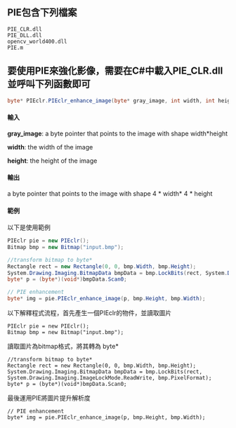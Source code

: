 ## PIE包含下列檔案
```
PIE_CLR.dll
PIE_DLL.dll
opencv_world400.dll
PIE.m
```

## 要使用PIE來強化影像，需要在C#中載入PIE_CLR.dll並呼叫下列函數即可

```C#
byte* PIEclr.PIEclr_enhance_image(byte* gray_image, int width, int height)
```

#### 輸入

__gray_image__: a byte pointer that points to the image with shape width*height

__width__: the width of the image

__height__: the height of the image


#### 輸出
a byte pointer that points to the image with shape 4 * width* 4 * height

#### 範例
以下是使用範例
```C#
PIEclr pie = new PIEclr();
Bitmap bmp = new Bitmap("input.bmp");

//transform bitmap to byte*
Rectangle rect = new Rectangle(0, 0, bmp.Width, bmp.Height);
System.Drawing.Imaging.BitmapData bmpData = bmp.LockBits(rect, System.Drawing.Imaging.ImageLockMode.ReadWrite, bmp.PixelFormat);
byte* p = (byte*)(void*)bmpData.Scan0;

// PIE enhancement
byte* img = pie.PIEclr_enhance_image(p, bmp.Height, bmp.Width);
```

以下解釋程式流程，首先產生一個PIEclr的物件，並讀取圖片
```
PIEclr pie = new PIEclr();
Bitmap bmp = new Bitmap("input.bmp");
```

讀取圖片為bitmap格式，將其轉為 byte*
```
//transform bitmap to byte*
Rectangle rect = new Rectangle(0, 0, bmp.Width, bmp.Height);
System.Drawing.Imaging.BitmapData bmpData = bmp.LockBits(rect, System.Drawing.Imaging.ImageLockMode.ReadWrite, bmp.PixelFormat);
byte* p = (byte*)(void*)bmpData.Scan0;
```

最後運用PIE將圖片提升解析度
```
// PIE enhancement
byte* img = pie.PIEclr_enhance_image(p, bmp.Height, bmp.Width);
```
